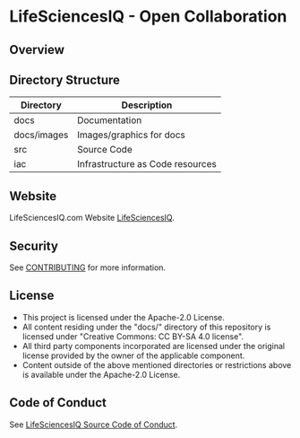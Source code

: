 # LifeSciencesIQ - Open Collaboration

## Overview

## Directory Structure

| Directory | Description |
| --- | --- |
| docs | Documentation |
| docs/images | Images/graphics for docs |
| src | Source Code |
| iac | Infrastructure as Code resources |

## Website

LifeSciencesIQ.com Website [LifeSciencesIQ](https://lifesciencesiq.com/code-of-conduct.html).

## Security

See [CONTRIBUTING](CONTRIBUTING.md#security-issue-notifications) for more information.

## License

* This project is licensed under the Apache-2.0 License.
* All content residing under the "docs/" directory of this repository is licensed under "Creative Commons: CC BY-SA 4.0 license".
* All third party components incorporated are licensed under the original license provided by the owner of the applicable component.
* Content outside of the above mentioned directories or restrictions above is available under the Apache-2.0 License.


## Code of Conduct
See [LifeSciencesIQ Source Code of Conduct](https://lifesciencesiq.com/code-of-conduct.html).